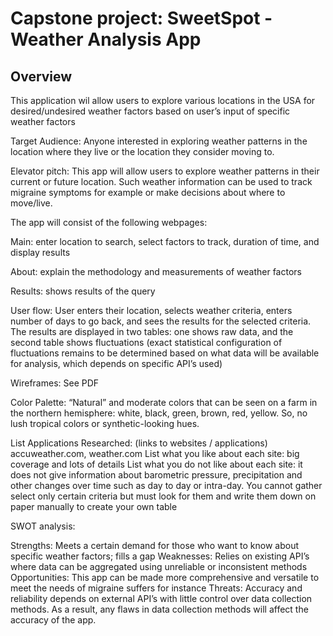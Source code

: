 # Capstone project: SweetSpot - Weather Analysis App

## Overview

This application wil allow users to explore various locations in the USA for desired/undesired weather factors based on user’s input of specific weather factors

Target Audience:
Anyone interested in exploring weather patterns in the location where they live or the location they consider moving to.

Elevator pitch:
This app will allow users to explore weather patterns in their current or future location. Such weather information can be used to track migraine symptoms for example or make decisions about where to move/live. 

The app will consist of the following webpages:

Main: enter location to search, select factors to track, duration of time, and display results

About: explain the methodology and measurements of weather factors

Results: shows results of the query

User flow:
User enters their location, selects weather criteria, enters number of days to go back, and sees the  results for the selected criteria. The results are displayed in two tables: one shows raw data, and the second table shows fluctuations (exact statistical configuration of fluctuations remains to be determined based on what data will be available for analysis, which depends on specific API’s used)

Wireframes:
See PDF

Color Palette:
“Natural” and moderate colors that can be seen on a farm in the northern hemisphere: white, black, green, brown, red, yellow. So, no lush tropical colors or synthetic-looking hues.

List Applications Researched: (links to websites / applications) accuweather.com, weather.com
List what you like about each site: big coverage and lots of details
List what you do not like about each site: it does not give information about barometric pressure, precipitation and other changes over time such as day to day or intra-day. You cannot gather select only certain criteria but must look for them and write them down on paper manually to create your own table

SWOT analysis:

Strengths: Meets a certain demand for those who want to know about specific weather factors; fills a gap
Weaknesses: Relies on existing API’s where data can be aggregated using unreliable or inconsistent methods
Opportunities: This app can be made more comprehensive and versatile to meet the needs of migraine suffers for instance
Threats: Accuracy and reliability depends on external API’s with little control over data collection methods. As a result, any flaws in data collection methods will affect the accuracy of the app.
